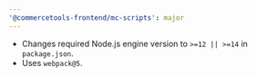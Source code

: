 ```yaml
---
'@commercetools-frontend/mc-scripts': major
---
```


- Changes required Node.js engine version to `>=12 || >=14` in `package.json`.
- Uses `webpack@5`.
